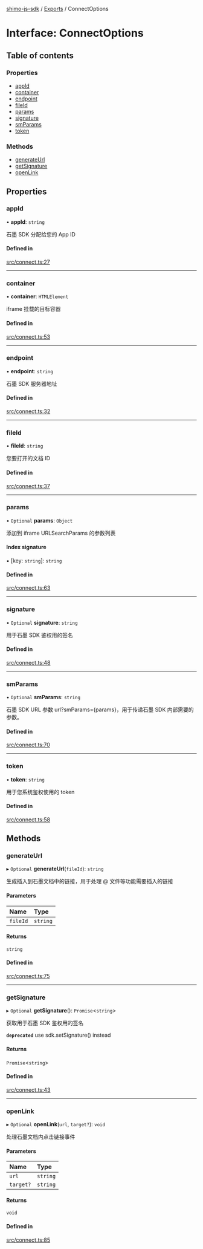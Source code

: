 [shimo-js-sdk](../README.md) / [Exports](../modules.md) / ConnectOptions

# Interface: ConnectOptions

## Table of contents

### Properties

- [appId](ConnectOptions.md#appid)
- [container](ConnectOptions.md#container)
- [endpoint](ConnectOptions.md#endpoint)
- [fileId](ConnectOptions.md#fileid)
- [params](ConnectOptions.md#params)
- [signature](ConnectOptions.md#signature)
- [smParams](ConnectOptions.md#smparams)
- [token](ConnectOptions.md#token)

### Methods

- [generateUrl](ConnectOptions.md#generateurl)
- [getSignature](ConnectOptions.md#getsignature)
- [openLink](ConnectOptions.md#openlink)

## Properties

### appId

• **appId**: `string`

石墨 SDK 分配给您的 App ID

#### Defined in

[src/connect.ts:27](https://github.com/shimohq/shimo-js-sdk/blob/d265a9d/src/connect.ts#L27)

___

### container

• **container**: `HTMLElement`

iframe 挂载的目标容器

#### Defined in

[src/connect.ts:53](https://github.com/shimohq/shimo-js-sdk/blob/d265a9d/src/connect.ts#L53)

___

### endpoint

• **endpoint**: `string`

石墨 SDK 服务器地址

#### Defined in

[src/connect.ts:32](https://github.com/shimohq/shimo-js-sdk/blob/d265a9d/src/connect.ts#L32)

___

### fileId

• **fileId**: `string`

您要打开的文档 ID

#### Defined in

[src/connect.ts:37](https://github.com/shimohq/shimo-js-sdk/blob/d265a9d/src/connect.ts#L37)

___

### params

• `Optional` **params**: `Object`

添加到 iframe URLSearchParams 的参数列表

#### Index signature

▪ [key: `string`]: `string`

#### Defined in

[src/connect.ts:63](https://github.com/shimohq/shimo-js-sdk/blob/d265a9d/src/connect.ts#L63)

___

### signature

• `Optional` **signature**: `string`

用于石墨 SDK 鉴权用的签名

#### Defined in

[src/connect.ts:48](https://github.com/shimohq/shimo-js-sdk/blob/d265a9d/src/connect.ts#L48)

___

### smParams

• `Optional` **smParams**: `string`

石墨 SDK URL 参数 url?smParams={params}，用于传递石墨 SDK 内部需要的参数。

#### Defined in

[src/connect.ts:70](https://github.com/shimohq/shimo-js-sdk/blob/d265a9d/src/connect.ts#L70)

___

### token

• **token**: `string`

用于您系统鉴权使用的 token

#### Defined in

[src/connect.ts:58](https://github.com/shimohq/shimo-js-sdk/blob/d265a9d/src/connect.ts#L58)

## Methods

### generateUrl

▸ `Optional` **generateUrl**(`fileId`): `string`

生成插入到石墨文档中的链接，用于处理 @ 文件等功能需要插入的链接

#### Parameters

| Name | Type |
| :------ | :------ |
| `fileId` | `string` |

#### Returns

`string`

#### Defined in

[src/connect.ts:75](https://github.com/shimohq/shimo-js-sdk/blob/d265a9d/src/connect.ts#L75)

___

### getSignature

▸ `Optional` **getSignature**(): `Promise`<`string`\>

获取用于石墨 SDK 鉴权用的签名

**`deprecated`** use sdk.setSignature() instead

#### Returns

`Promise`<`string`\>

#### Defined in

[src/connect.ts:43](https://github.com/shimohq/shimo-js-sdk/blob/d265a9d/src/connect.ts#L43)

___

### openLink

▸ `Optional` **openLink**(`url`, `target?`): `void`

处理石墨文档内点击链接事件

#### Parameters

| Name | Type |
| :------ | :------ |
| `url` | `string` |
| `target?` | `string` |

#### Returns

`void`

#### Defined in

[src/connect.ts:85](https://github.com/shimohq/shimo-js-sdk/blob/d265a9d/src/connect.ts#L85)

